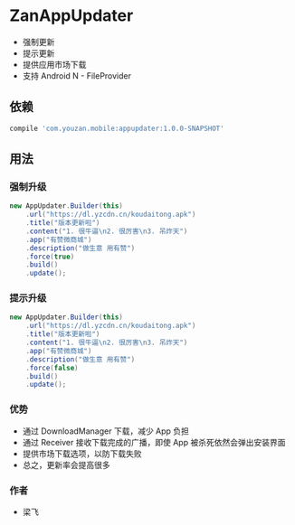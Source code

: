 ZanAppUpdater
===

* 强制更新
* 提示更新
* 提供应用市场下载
* 支持 Android N - FileProvider

依赖
---

```groovy
compile 'com.youzan.mobile:appupdater:1.0.0-SNAPSHOT'
```

用法
---

### 强制升级

```java
new AppUpdater.Builder(this)
    .url("https://dl.yzcdn.cn/koudaitong.apk")
    .title("版本更新啦")
    .content("1. 很牛逼\n2. 很厉害\n3. 吊炸天")
    .app("有赞微商城")
    .description("做生意 用有赞")
    .force(true)
    .build()
    .update();
```

### 提示升级

```java
new AppUpdater.Builder(this)
    .url("https://dl.yzcdn.cn/koudaitong.apk")
    .title("版本更新啦")
    .content("1. 很牛逼\n2. 很厉害\n3. 吊炸天")
    .app("有赞微商城")
    .description("做生意 用有赞")
    .force(false)
    .build()
    .update();
```

### 优势

* 通过 DownloadManager 下载，减少 App 负担
* 通过 Receiver 接收下载完成的广播，即使 App 被杀死依然会弹出安装界面
* 提供市场下载选项，以防下载失败
* 总之，更新率会提高很多

### 作者

* 梁飞
